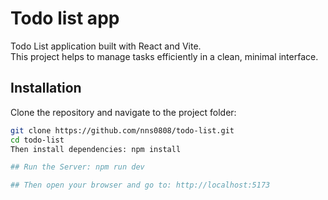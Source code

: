 # Todo list app

Todo List application built with React and Vite.  
This project helps to manage tasks efficiently in a clean, minimal interface.

## Installation

Clone the repository and navigate to the project folder:

```bash
git clone https://github.com/nns0808/todo-list.git
cd todo-list
Then install dependencies: npm install

## Run the Server: npm run dev

## Then open your browser and go to: http://localhost:5173
